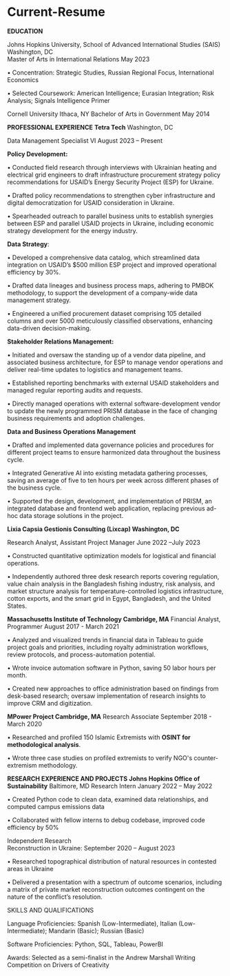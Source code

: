 # Current-Resume

**EDUCATION**

Johns Hopkins University, School of Advanced International Studies (SAIS)	Washington, DC	
Master of Arts in International Relations                                                                                             May 2023

•	Concentration: Strategic Studies, Russian Regional Focus, International Economics

•	Selected Coursework: American Intelligence; Eurasian Integration; Risk Analysis; Signals Intelligence Primer

Cornell University	Ithaca, NY
Bachelor of Arts in Government	May 2014

**PROFESSIONAL EXPERIENCE**
**Tetra Tech**	Washington, DC

Data Management Specialist VI	August 2023 – Present

**Policy Development:**

•	Conducted field research through interviews with Ukrainian heating and electrical grid engineers to draft infrastructure procurement strategy policy recommendations for USAID’s Energy Security Project (ESP) for Ukraine.

•	Drafted policy recommendations to strengthen cyber infrastructure and digital democratization for USAID consideration in Ukraine.

•	Spearheaded outreach to parallel business units to establish synergies between ESP and parallel USAID projects in Ukraine, including economic strategy development for the energy industry.

**Data Strategy**:

•	Developed a comprehensive data catalog, which streamlined data integration on USAID’s $500 million ESP project and improved operational efficiency by 30%.

•	Drafted data lineages and business process maps, adhering to PMBOK methodology, to support the development of a company-wide data management strategy.

•	Engineered a unified procurement dataset comprising 105 detailed columns and over 5000 meticulously classified observations, enhancing data-driven decision-making.

**Stakeholder Relations Management:**

•	Initiated and oversaw the standing up of a vendor data pipeline, and associated business architecture, for ESP to manage vendor operations and deliver real-time updates to logistics and management teams.

•	Established reporting benchmarks with external USAID stakeholders and managed regular reporting audits and requests.

•	Directly managed operations with external software-development vendor to update the newly programmed PRISM database in the face of changing business requirements and adoption challenges. 

**Data and Business Operations Management**

•	Drafted and implemented data governance policies and procedures for different project teams to ensure harmonized data throughout the business cycle.

•	Integrated Generative AI into existing metadata gathering processes, saving an average of five to ten hours per week across different phases of the business cycle.

•	Supported the design, development, and implementation of PRISM, an integrated database and frontend web application, replacing previous ad-hoc data storage solutions in the project.


**Lixia Capsia Gestionis Consulting (Lixcap)	Washington, DC**

Research Analyst, Assistant Project Manager	June 2022 –July 2023

•	Constructed quantitative optimization models for logistical and financial operations.

•	Independently authored three desk research reports covering regulation, value chain analysis in the Bangladesh fishing industry, risk analysis, and market structure analysis for temperature-controlled logistics infrastructure, cotton exports, and the smart grid in Egypt, Bangladesh, and the United States.


**Massachusetts Institute of Technology	Cambridge, MA**
Financial Analyst, Programmer	August 2017 - March 2021

•	Analyzed and visualized trends in financial data in Tableau to guide project goals and priorities, including royalty administration workflows, review protocols, and process-automation potential.

•	Wrote invoice automation software in Python, saving 50 labor hours per month.

•	Created new approaches to office administration based on findings from desk-based research; oversaw implementation of research insights to improve CRM and digitization.

**MPower Project	Cambridge, MA**
Research Associate	September 2018 - March 2020

•	Researched and profiled 150 Islamic Extremists with **OSINT for methodological analysis**.

•	Wrote three case studies on profiled extremists to verify NGO's counter-extremism methodology.

**RESEARCH EXPERIENCE AND PROJECTS**
**Johns Hopkins Office of Sustainability**	Baltimore, MD
Research Intern	January 2022 – May 2022

•	Created Python code to clean data, examined data relationships, and computed campus emissions data

•	Collaborated with fellow interns to debug codebase, improved code efficiency by 50%

Independent Research	
Reconstruction in Ukraine: 	September 2020 – August 2023

•	Researched topographical distribution of natural resources in contested areas in Ukraine

•	Delivered a presentation with a spectrum of outcome scenarios, including a matrix of private market reconstruction outcomes contingent on the nature of the conflict’s resolution.

SKILLS AND QUALIFICATIONS

Language Proficiencies: Spanish (Low-Intermediate), Italian (Low-Intermediate); Mandarin (Basic); Russian (Basic)

Software Proficiencies: Python, SQL, Tableau, PowerBI

Awards: Selected as a semi-finalist in the Andrew Marshall Writing Competition on Drivers of Creativity




